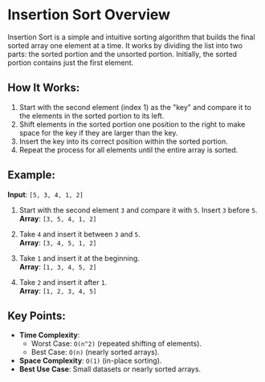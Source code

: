 # Insertion Sort Overview

Insertion Sort is a simple and intuitive sorting algorithm that builds the final sorted array one element at a time. It works by dividing the list into two parts: the sorted portion and the unsorted portion. Initially, the sorted portion contains just the first element.

## How It Works:
1. Start with the second element (index 1) as the "key" and compare it to the elements in the sorted portion to its left.
2. Shift elements in the sorted portion one position to the right to make space for the key if they are larger than the key.
3. Insert the key into its correct position within the sorted portion.
4. Repeat the process for all elements until the entire array is sorted.

## Example:
**Input**: `[5, 3, 4, 1, 2]`

1. Start with the second element `3` and compare it with `5`. Insert `3` before `5`.  
   **Array**: `[3, 5, 4, 1, 2]`

2. Take `4` and insert it between `3` and `5`.  
   **Array**: `[3, 4, 5, 1, 2]`

3. Take `1` and insert it at the beginning.  
   **Array**: `[1, 3, 4, 5, 2]`

4. Take `2` and insert it after `1`.  
   **Array**: `[1, 2, 3, 4, 5]`

## Key Points:
- **Time Complexity**: 
  - Worst Case: `O(n^2)` (repeated shifting of elements). 
  - Best Case: `O(n)` (nearly sorted arrays).
- **Space Complexity**: `O(1)` (in-place sorting).
- **Best Use Case**: Small datasets or nearly sorted arrays.
